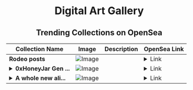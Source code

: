 <div align="center">

# Digital Art Gallery

## Trending Collections on OpenSea

| Collection Name                       | Image                                                                                     | Description                       | OpenSea Link                                                                                          |
|---------------------------------------|-------------------------------------------------------------------------------------------|-----------------------------------|--------------------------------------------------------------------------------------------------------|
| **Rodeo posts** | ![Image](https://i.seadn.io/s/raw/files/908dcf08a98c39d2808f4570a75e7394.jpg?w=500&auto=format?w=200&auto=format) |  | <details><summary>Link</summary>[Rodeo posts](https://opensea.io/collection/rodeo-posts-9375)</details> |
| **<details><summary>0xHoneyJar Gen ...</summary>0xHoneyJar Gen 6</details>** | ![Image](https://i.seadn.io/s/raw/files/02cb63ad00e74502093c56c3f1a892f1.png?w=500&auto=format?w=200&auto=format) |  | <details><summary>Link</summary>[0xHoneyJar Gen 6](https://opensea.io/collection/0xhoneyjar-gen-6)</details> |
| **<details><summary>A whole new ali...</summary>A whole new alien</details>** | ![Image](https://i.seadn.io/s/raw/files/136e02a6054753bcb35993495e93043f.jpg?w=500&auto=format?w=200&auto=format) |  | <details><summary>Link</summary>[A whole new alien](https://opensea.io/collection/a-whole-new-alien)</details> |

</div>